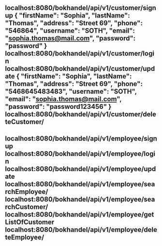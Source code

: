 localhost:8080/bokhandel/api/v1/customer/signup
{
"firstName": "Sophia",
"lastName": "Thomas",
"address": "Street 69",
"phone": "546864",
"username": "SOTH",
"email": "sophia.thomas@mail.com",
"password": "password"
}
localhost:8080/bokhandel/api/v1/customer/login
localhost:8080/bokhandel/api/v1/customer/update
{
"firstName": "Sophia",
"lastName": "Thomas",
"address": "Street 69",
"phone": "5468645483483",
"username": "SOTH",
"email": "sophia.thomas@mail.com",
"password": "password123456"
}
localhost:8080/bokhandel/api/v1/customer/deleteCustomer/
------------------------------------------------------
localhost:8080/bokhandel/api/v1/employee/signup
localhost:8080/bokhandel/api/v1/employee/login
localhost:8080/bokhandel/api/v1/employee/update
localhost:8080/bokhandel/api/v1/employee/searchEmployee/
localhost:8080/bokhandel/api/v1/employee/searchCustomer/
localhost:8080/bokhandel/api/v1/employee/getListOfCustomer
localhost:8080/bokhandel/api/v1/employee/deleteEmployee/
------------------------------------------------------